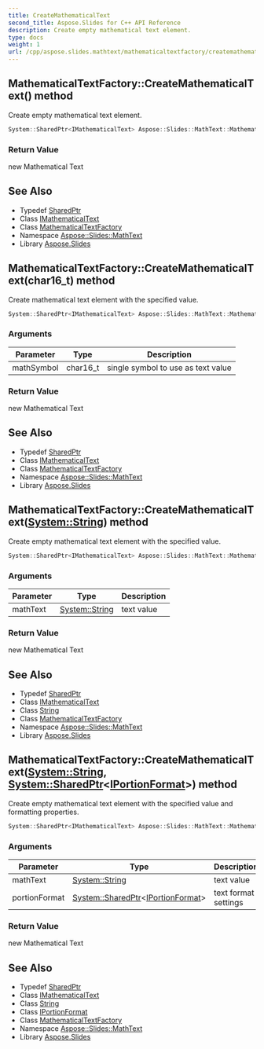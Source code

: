 ```yaml
---
title: CreateMathematicalText
second_title: Aspose.Slides for C++ API Reference
description: Create empty mathematical text element.
type: docs
weight: 1
url: /cpp/aspose.slides.mathtext/mathematicaltextfactory/createmathematicaltext/
---
```

## MathematicalTextFactory::CreateMathematicalText() method


Create empty mathematical text element.

```cpp
System::SharedPtr<IMathematicalText> Aspose::Slides::MathText::MathematicalTextFactory::CreateMathematicalText() override
```


### Return Value

new Mathematical Text

## See Also

* Typedef [SharedPtr](../../../system/sharedptr/)
* Class [IMathematicalText](../../imathematicaltext/)
* Class [MathematicalTextFactory](../)
* Namespace [Aspose::Slides::MathText](../../)
* Library [Aspose.Slides](../../../)
## MathematicalTextFactory::CreateMathematicalText(char16_t) method


Create mathematical text element with the specified value.

```cpp
System::SharedPtr<IMathematicalText> Aspose::Slides::MathText::MathematicalTextFactory::CreateMathematicalText(char16_t mathSymbol) override
```


### Arguments

| Parameter | Type | Description |
| --- | --- | --- |
| mathSymbol | char16_t | single symbol to use as text value |

### Return Value

new Mathematical Text

## See Also

* Typedef [SharedPtr](../../../system/sharedptr/)
* Class [IMathematicalText](../../imathematicaltext/)
* Class [MathematicalTextFactory](../)
* Namespace [Aspose::Slides::MathText](../../)
* Library [Aspose.Slides](../../../)
## MathematicalTextFactory::CreateMathematicalText([System::String](../../../system/string/)) method


Create empty mathematical text element with the specified value.

```cpp
System::SharedPtr<IMathematicalText> Aspose::Slides::MathText::MathematicalTextFactory::CreateMathematicalText(System::String mathText) override
```


### Arguments

| Parameter | Type | Description |
| --- | --- | --- |
| mathText | [System::String](../../../system/string/) | text value |

### Return Value

new Mathematical Text

## See Also

* Typedef [SharedPtr](../../../system/sharedptr/)
* Class [IMathematicalText](../../imathematicaltext/)
* Class [String](../../../system/string/)
* Class [MathematicalTextFactory](../)
* Namespace [Aspose::Slides::MathText](../../)
* Library [Aspose.Slides](../../../)
## MathematicalTextFactory::CreateMathematicalText([System::String](../../../system/string/), [System::SharedPtr](../../../system/sharedptr/)\<[IPortionFormat](../../../aspose.slides/iportionformat/)\>) method


Create empty mathematical text element with the specified value and formatting properties.

```cpp
System::SharedPtr<IMathematicalText> Aspose::Slides::MathText::MathematicalTextFactory::CreateMathematicalText(System::String mathText, System::SharedPtr<IPortionFormat> portionFormat) override
```


### Arguments

| Parameter | Type | Description |
| --- | --- | --- |
| mathText | [System::String](../../../system/string/) | text value |
| portionFormat | [System::SharedPtr](../../../system/sharedptr/)\<[IPortionFormat](../../../aspose.slides/iportionformat/)\> | text format settings |

### Return Value

new Mathematical Text

## See Also

* Typedef [SharedPtr](../../../system/sharedptr/)
* Class [IMathematicalText](../../imathematicaltext/)
* Class [String](../../../system/string/)
* Class [IPortionFormat](../../../aspose.slides/iportionformat/)
* Class [MathematicalTextFactory](../)
* Namespace [Aspose::Slides::MathText](../../)
* Library [Aspose.Slides](../../../)
